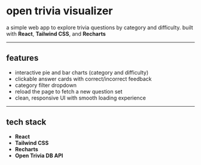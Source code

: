 # open trivia visualizer

a simple web app to explore trivia questions by category and difficulty. built with **React**, **Tailwind CSS**, and **Recharts**

---

## features

- interactive pie and bar charts (category and difficulty)
- clickable answer cards with correct/incorrect feedback
- category filter dropdown
- reload the page to fetch a new question set
- clean, responsive UI with smooth loading experience

---

## tech stack

- **React**
- **Tailwind CSS**
- **Recharts**
- **Open Trivia DB API**
